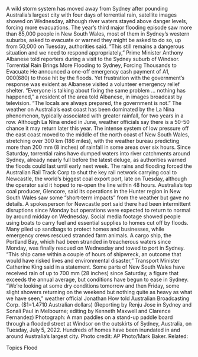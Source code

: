 A wild storm system has moved away from Sydney after pounding Australia’s largest city with four days of torrential rain, satellite images showed on Wednesday, although river waters stayed above danger levels, forcing more evacuations.
The year’s third major flooding episode saw more than 85,000 people in New South Wales, most of them in Sydney’s western suburbs, asked to evacuate or warned they might be asked to do so, up from 50,000 on Tuesday, authorities said.
“This still remains a dangerous situation and we need to respond appropriately,” Prime Minister Anthony Albanese told reporters during a visit to the Sydney suburb of Windsor.
Torrential Rain Brings More Flooding to Sydney, Forcing Thousands to Evacuate
He announced a one-off emergency cash payment of A$1,000 ($680) to those hit by the floods.
Yet frustration with the government’s response was evident as Albanese visited a volunteer emergency relief shelter.
“Everyone is talking about fixing the same problem … nothing has happened,” a resident of the area told Albanese, in images broadcast by television. “The locals are always prepared, the government is not.”
The weather on Australia’s east coast has been dominated by the La Nina phenomenon, typically associated with greater rainfall, for two years in a row.
Although La Nina ended in June, weather officials say there is a 50-50 chance it may return later this year.
The intense system of low pressure off the east coast moved to the middle of the north coast of New South Wales, stretching over 300 km (186 miles), with the weather bureau predicting more than 200 mm (8 inches) of rainfall in some areas over six hours.
Since Saturday, torrential rains have dumped waters into river catchments around Sydney, already nearly full before the latest deluge, as authorities warned the floods could last until early next week.
The rains and flooding forced the Australian Rail Track Corp to shut the key rail network carrying coal to Newcastle, the world’s biggest coal export port, late on Tuesday, although the operator said it hoped to re-open the line within 48 hours.
Australia’s top coal producer, Glencore, said its operations in the Hunter region in New South Wales saw some “short-term impacts” from the weather but gave no details.
A spokesperson for Newcastle port said there had been intermittent disruptions since Monday but operations were expected to return to normal by around midday on Wednesday.
Social media footage showed people using boats to carry fuel and essential supplies to homes cut off by floods. Many piled up sandbags to protect homes and businesses, while emergency crews rescued stranded farm animals.
A cargo ship, the Portland Bay, which had been stranded in treacherous waters since Monday, was finally rescued on Wednesday and towed to port in Sydney.
“This ship came within a couple of hours of shipwreck, an outcome that would have risked lives and environmental disaster,” Transport Minister Catherine King said in a statement.
Some parts of New South Wales have received rain of up to 700 mm (28 inches) since Saturday, a figure that exceeds the annual average, but conditions have begun to ease in Sydney.
“We’re looking at some dry conditions tomorrow and then Friday, some slight showers returning on the weekend but nothing quite as heavy as what we have seen,” weather official Jonathan How told Australian Broadcasting Corp.
($1=1.4710 Australian dollars)
(Reporting by Renju Jose in Sydney and Sonali Paul in Melbourne; editing by Kenneth Maxwell and Clarence Fernandez)
Photograph: A man paddles on a stand-up paddle board through a flooded street at Windsor on the outskirts of Sydney, Australia, on Tuesday, July 5, 2022. Hundreds of homes have been inundated in and around Australia’s largest city. Photo credit: AP Photo/Mark Baker.
Related:

Topics
Flood
